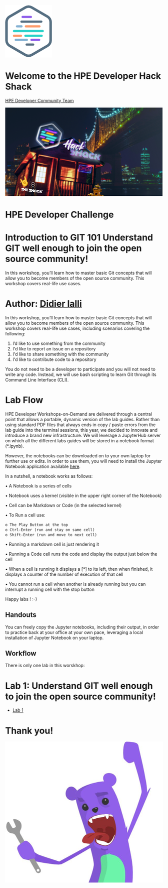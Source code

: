 ![HPEDEVlogo](Pictures/hpe-dev-logo.png)

# Welcome to the HPE Developer Hack Shack
[HPE Developer Community Team](https://hpedev.io)

<p align="center">
  <img src="Pictures/hackshackdisco.png">
  
</p>

# HPE Developer Challenge



# Introduction to GIT 101 Understand GIT well enough to join the open source community!
In this workshop, you’ll learn how to master basic Git concepts that will allow you to become members of the open source community. This workshop covers real-life use cases.

# Author: [Didier lalli](mailto:didier.lalli@hpe.com)

In this workshop, you’ll learn how to master basic Git concepts that will allow you to become members of the open source community. This workshop covers real-life use cases, including scenarios covering the following:
 
1. I’d like to use something from the community
2. I'd like to report an issue on a repository
3. I'd like to share something with the community
4. I'd like to contribute code to a repository

You do not need to be a developer to participate and you will not need to write any code. Instead, we will use bash scripting to learn Git through its Command Line Interface (CLI).


# Lab Flow

HPE Developer Workshops-on-Demand are delivered through a central point that allows a portable, dynamic version of the lab guides. Rather than using standard PDF files that always ends in copy / paste errors from the lab guide into the terminal sessions, this year, we decided to innovate and introduce a brand new infrastructure. We will leverage a JupyterHub server on which all the different labs guides will be stored in a notebook format (*.ipynb). 

However, the notebooks can be downloaded on to your own laptop for further use or edits. In order to use  them, you will need to install the Jupyter Notebook application available [here](https://jupyter.org/install).

In a nutshell, a notebook works as follows:

• A Notebook is a series of cells

• Notebook uses a kernel (visible in the upper right corner of the Notebook)

• Cell can be Markdown or Code (in the selected kernel)

• To Run a cell use:

    o The Play Button at the top
    o Ctrl-Enter (run and stay on same cell)
    o Shift-Enter (run and move to next cell)
    
• Running a markdown cell is just rendering it

• Running a Code cell runs the code and display the output just below the cell

• When a cell is running it displays a [*] to its left, then when finished, it displays a counter of the number of execution of that cell

• You cannot run a cell when another is already running but you can interrupt a running cell with the stop button


Happy labs ! :-)


## Handouts

You can freely copy the Jupyter notebooks, including their output, in order to practice back at your office at your own pace, leveraging a local installation of Jupyter Notebook on your laptop.

## Workflow

There is only one lab in this worskhop: 

# Lab 1: Understand GIT well enough to join the open source community!

* [Lab 1](1-WKSHP-GIT-Basics.ipynb)


# Thank you!
![grommet.JPG](Pictures/grommet.JPG)
